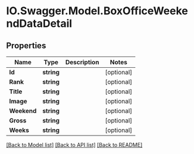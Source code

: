 # IO.Swagger.Model.BoxOfficeWeekendDataDetail
## Properties

Name | Type | Description | Notes
------------ | ------------- | ------------- | -------------
**Id** | **string** |  | [optional] 
**Rank** | **string** |  | [optional] 
**Title** | **string** |  | [optional] 
**Image** | **string** |  | [optional] 
**Weekend** | **string** |  | [optional] 
**Gross** | **string** |  | [optional] 
**Weeks** | **string** |  | [optional] 

[[Back to Model list]](../README.md#documentation-for-models) [[Back to API list]](../README.md#documentation-for-api-endpoints) [[Back to README]](../README.md)

